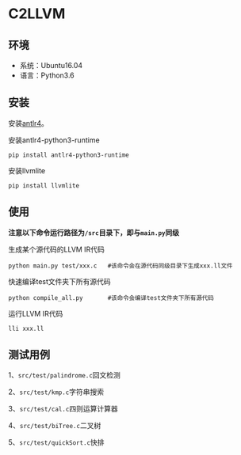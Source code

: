 # C2LLVM

## 环境

* 系统：Ubuntu16.04
* 语言：Python3.6



## 安装

安装[antlr4](https://www.antlr.org/)。

安装antlr4-python3-runtime

```
pip install antlr4-python3-runtime
```

安装llvmlite

```
pip install llvmlite
```



## 使用

**注意以下命令运行路径为`/src`目录下，即与`main.py`同级**

生成某个源代码的LLVM IR代码

```shell
python main.py test/xxx.c   #该命令会在源代码同级目录下生成xxx.ll文件
```

快速编译test文件夹下所有源代码

```shell
python compile_all.py       #该命令会编译test文件夹下所有源代码
```

运行LLVM IR代码

```shell
lli xxx.ll
```



## 测试用例

1、`src/test/palindrome.c`回文检测

2、`src/test/kmp.c`字符串搜索

3、`src/test/cal.c`四则运算计算器

4、`src/test/biTree.c`二叉树

5、`src/test/quickSort.c`快排